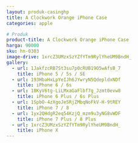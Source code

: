 ```yaml
---
layout: produk-casinghp
title: A Clockwork Orange iPhone Case
categories: apple

# Produk
product-title: A Clockwork Orange iPhone Case
harga: 90000
sku: hn-0303
image-drive: 1xrcZ3UMzxSzYZfYTm9RylYheUM9BndH_
gallery:
  - url: 1JakfzcRB7St3su7p0cRUB19O5wAfsB_7
    title: iPhone 5 / 5s / SE
  - url: 193HbaHxLpYeIJh6JYwryN5QdepldxNDf
    title: iPhone 6 / 6s
  - url: 18KyV6tg-LiLMxaGaFlbf7g_Jzmt0evw8
    title: iPhone 6 Plus / 6s Plus
  - url: 1SpbO-4zXgoJeSRjZMbqNoFkV-H-9tREY
    title: iPhone 7 / 8
  - url: 1yx2QHdgR2eq54KzjQ_mzm9u3yNG8vWDF
    title: iPhone 7 Plus / 8 Plus
  - url: 1xrcZ3UMzxSzYZfYTm9RylYheUM9BndH_
    title: iPhone X
---
```

